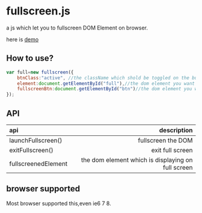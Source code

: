 # fullscreen.js
a js which let you to fullscreen DOM Element on browser.

here is [demo](http://luoyeshu.com/demo/fullscreen/)

##  How to use?
```javascript
var full=new fullscreen({
	btnClass:"active", //the className which shold be toggled on the button after you click to fullscreen some DOM or not;
	element:document.getElementById("full"),//the dom element you want to view on fullscreen
	fullscreenBtn:document.getElementById("btn")//the dom element you will click to do this
});
```

## API
| api                 |    description                   |
| :------------------ | --------------------------------:|
| launchFullscreen()  |           fullscreen the DOM     |
| exitFullscreen()    |           exit full screen       |
| fullscreenedElement |           the dom element which is displaying on full screen |

## browser supported
Most browser supported this,even ie6 7 8.
